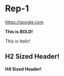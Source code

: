 # Rep-1

<https://google.com>

**This is BOLD!**

_This is italic!_

## H2 Sized Header!

#### H4 Sized Header!

